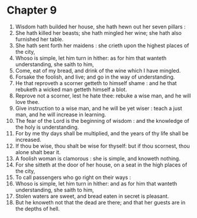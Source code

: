 # Chapter 9

1. Wisdom hath builded her house, she hath hewn out her seven pillars :
2. She hath killed her beasts; she hath mingled her wine; she hath also furnished her table.
3. She hath sent forth her maidens : she crieth upon the highest places of the city,
4. Whoso is simple, let him turn in hither: as for him that wanteth understanding, she saith to him,
5. Come, eat of my bread, and drink of the wine which I have mingled.
6. Forsake the foolish, and live; and go in the way of understanding.
7. He that reproveth a scorner getteth to himself shame : and he that rebuketh a wicked man getteth himself a blot.
8. Reprove not a scorner, lest he hate thee: rebuke a wise man, and he will love thee.
9. Give instruction to a wise man, and he will be yet wiser : teach a just man, and he will increase in learning.
10. The fear of the Lord is the beginning of wisdom : and the knowledge of the holy is understanding.
11. For by me thy days shall be multiplied, and the years of thy life shall be increased.
12. If thou be wise, thou shalt be wise for thyself: but if thou scornest, thou alone shalt bear it.
13. A foolish woman is clamorous : she is simple, and knoweth nothing.
14. For she sitteth at the door of her house, on a seat in the high places of the city,
15. To call passengers who go right on their ways :
16. Whoso is simple, let him turn in hither: and as for him that wanteth understanding, she saith to him,
17. Stolen waters are sweet, and bread eaten in secret is pleasant.
18. But he knoweth not that the dead are there; and that her guests are in the depths of hell.

